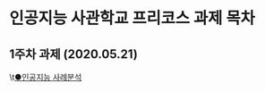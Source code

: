 # 인공지능 사관학교 프리코스 과제 목차

## 1주차 과제 (2020.05.21)

\t[●인공지능 사례분석](https://github.com/song-hyundal/song-hyundal.github.io/blob/master/1%EC%A3%BC%EC%B0%A8_%EA%B3%BC%EC%A0%9C.ipynb)
